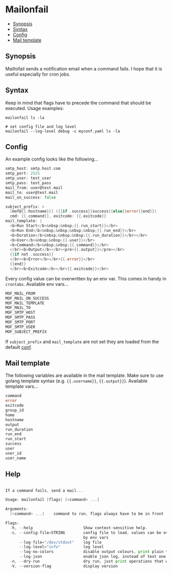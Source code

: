 # Mailonfail

<!-- toc -->

- [Synopsis](#synopsis)
- [Syntax](#syntax)
- [Config](#config)
- [Mail template](#mail-template)

<!-- /toc -->

## Synopsis

Mailtofail sends a notification email when a command fails. I hope that it is useful especially for cron jobs.

## Syntax

Keep in mind that flags have to precede the command that should be executed. Usage examples:

```shell
mailonfail ls -la

# set config file and log level
mailonfail --log-level debug -c myconf.yaml ls -la
```

## Config

An example config looks like the following...

```go mdox-exec="tail -n+2 examples/conf.yaml"
smtp_host: smtp.host.com
smtp_port: 2525
smtp_user: test_user
smtp_pass: test_pass
mail_from: user@test.mail
mail_to: user@test.mail
mail_on_success: false

subject_prefix: >
  [mof@{{.hostname}}] ({{if .success}}success{{else}}error{{end}})
  cmd: {{.command}}, exitcode: {{.exitcode}}
mail_template: |
  <b>Run Start</b>&nbsp;&nbsp;{{.run_start}}</br>
  <b>Run End</b>&nbsp;&nbsp;&nbsp;&nbsp;{{.run_end}}</br>
  <b>Duration</b>&nbsp;&nbsp;&nbsp;{{.run_duration}}</br></br>
  <b>User</b>&nbsp;&nbsp;{{.user}}</br>
  <b>Command</b>&nbsp;&nbsp;{{.command}}</br>
  </br><b>Output</b></br><pre>{{.output}}</pre></br>
  {{if not .success}}
  </br><b>Error</b></br>{{.error}}</br>
  {{end}}
  </br><b>Exitcode</b></br>{{.exitcode}}</br>
```

Every config value can be overwritten by an env var. This comes in handy in `crontabs`. Available env vars...

```go mdox-exec="sh/print_av_env_vars.sh"
MOF_MAIL_FROM
MOF_MAIL_ON_SUCCESS
MOF_MAIL_TEMPLATE
MOF_MAIL_TO
MOF_SMTP_HOST
MOF_SMTP_PASS
MOF_SMTP_PORT
MOF_SMTP_USER
MOF_SUBJECT_PREFIX
```

If `subject_prefix` and `mail_template` are not set they are loaded from the default [conf](src/default_conf.yaml).

## Mail template

The following variables are available in the mail template. Make sure to use golang template syntax (e.g. `{{.username}}`, `{{.output}}`). Available template vars...

```go mdox-exec="sh/print_av_tpl_vars.sh"
command
error
exitcode
group_id
home
hostname
output
run_duration
run_end
run_start
success
user
user_id
user_name
```

## Help

```go mdox-exec="r -h"

If a command fails, send a mail...

Usage: mailonfail [flags] [<command> ...]

Arguments:
  [<command> ...]    command to run, flags always have to be in front

Flags:
  -h, --help                      Show context-sensitive help.
  -c, --config-file=STRING        config file to load, values can be overwritten
                                  by env vars
      --log-file="/dev/stdout"    log file
      --log-level="info"          log level
      --log-no-colors             disable output colours, print plain text
      --log-json                  enable json log, instead of text one
  -n, --dry-run                   dry run, just print operations that would run
  -V, --version-flag              display version
```
